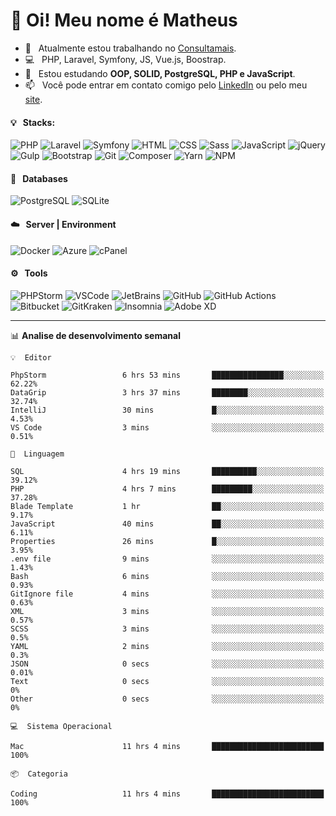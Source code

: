 # 👋 Oi! Meu nome é Matheus

- 🔭 &nbsp; Atualmente estou trabalhando no [Consultamais](https://consultamais.com.br/).
- 💻 &nbsp; PHP, Laravel, Symfony, JS, Vue.js, Boostrap.
- 🌱 &nbsp; Estou estudando **OOP, SOLID, PostgreSQL, PHP e JavaScript**.
- 📫 &nbsp; Você pode entrar em contato comigo pelo [LinkedIn](https://www.linkedin.com/in/matheuscamargoxavier/) ou pelo meu [site](https://matheuscamargo.co).

#### 💡 &nbsp; Stacks:
![PHP](https://img.shields.io/badge/-PHP-777BB4?&logo=php&logoColor=FFFFFF)
![Laravel](https://img.shields.io/badge/-Laravel-FF2D20?&logo=laravel&logoColor=FFFFFF)
![Symfony](https://img.shields.io/badge/-Symfony-000000?&logo=symfony&logoColor=FFFFFF)
![HTML](https://img.shields.io/badge/-HTML-E34F26?&logo=html5&logoColor=FFFFFF)
![CSS](https://img.shields.io/badge/-CSS-1572B6?&logo=css3&logoColor=FFFFFF)
![Sass](https://img.shields.io/badge/-Sass-CC6699?&logo=sass&logoColor=FFFFFF)
![JavaScript](https://img.shields.io/badge/-JavaScript-F7DF1E?&logo=javascript&logoColor=FFFFFF)
![jQuery](https://img.shields.io/badge/-jQuery-0769AD?&logo=jquery&logoColor=FFFFFF)
![Gulp](https://img.shields.io/badge/-Gulp-CF4647?&logo=gulp&logoColor=FFFFFF)
![Bootstrap](https://img.shields.io/badge/-Bootstrap-7952B3?&logo=bootstrap&logoColor=FFFFFF)
![Git](https://img.shields.io/badge/-Git-F05032?&logo=git&logoColor=FFFFFF)
![Composer](https://img.shields.io/badge/-Composer-885630?&logo=composer&logoColor=FFFFFF)
![Yarn](https://img.shields.io/badge/-Yarn-2C8EBB?&logo=yarn&logoColor=FFFFFF)
![NPM](https://img.shields.io/badge/-npm-CB3837?&logo=npm&logoColor=FFFFFF)

#### 💾 &nbsp; Databases
![PostgreSQL](https://img.shields.io/badge/-PostgreSQL-336791?&logo=PostgreSQL&logoColor=FFFFFF)
![SQLite](https://img.shields.io/badge/-SQLite-003B57?&logo=SQLite&logoColor=FFFFFF)

#### ☁️ &nbsp; Server | Environment
![Docker](https://img.shields.io/badge/-Docker-2496ED?&logo=docker&logoColor=FFFFFF)
![Azure](https://img.shields.io/badge/-Azure-0089D6?&logo=microsoft%20azure&logoColor=FFFFFF)
![cPanel](https://img.shields.io/badge/-cPanel-FF6C2C?&logo=cpanel&logoColor=FFFFFF)

#### ⚙️ &nbsp; Tools
![PHPStorm](https://img.shields.io/badge/-PHPStorm-000000?&logo=PHPStorm&logoColor=FFFFFF)
![VSCode](https://img.shields.io/badge/-VSCode-007ACC?&logo=Visual%20Studio%20Code&logoColor=FFFFFF) 
![JetBrains](https://img.shields.io/badge/-JetBrains-000000?&logo=jetbrains&logoColor=FFFFFF) 
![GitHub](https://img.shields.io/badge/-GitHub-181717?&logo=github&logoColor=FFFFFF) 
![GitHub Actions](https://img.shields.io/badge/-GitHub%20Actions-181717?&logo=GitHub%20Actions&logoColor=FFFFFF) 
![Bitbucket](https://img.shields.io/badge/-Bitbucket-0052CC?&logo=bitbucket&logoColor=FFFFFF)
![GitKraken](https://img.shields.io/badge/-GitKraken-179287?&logo=GitKraken&logoColor=FFFFFF)
![Insomnia](https://img.shields.io/badge/-Insomnia-5849BE?&logo=Insomnia&logoColor=FFFFFF)
![Adobe XD](https://img.shields.io/badge/-Adobe%20XD-FF61F6?&logo=adobe%20xd&logoColor=FFFFFF) 
_______

📊  **Analise de desenvolvimento semanal**
```text
💡  Editor

PhpStorm                 6 hrs 53 mins       ████████████████░░░░░░░░░     62.22%
DataGrip                 3 hrs 37 mins       ████████░░░░░░░░░░░░░░░░░     32.74%
IntelliJ                 30 mins             █░░░░░░░░░░░░░░░░░░░░░░░░      4.53%
VS Code                  3 mins              ░░░░░░░░░░░░░░░░░░░░░░░░░      0.51%
```
```text
💬  Linguagem

SQL                      4 hrs 19 mins       ██████████░░░░░░░░░░░░░░░     39.12%
PHP                      4 hrs 7 mins        █████████░░░░░░░░░░░░░░░░     37.28%
Blade Template           1 hr                ██░░░░░░░░░░░░░░░░░░░░░░░      9.17%
JavaScript               40 mins             ██░░░░░░░░░░░░░░░░░░░░░░░      6.11%
Properties               26 mins             █░░░░░░░░░░░░░░░░░░░░░░░░      3.95%
.env file                9 mins              ░░░░░░░░░░░░░░░░░░░░░░░░░      1.43%
Bash                     6 mins              ░░░░░░░░░░░░░░░░░░░░░░░░░      0.93%
GitIgnore file           4 mins              ░░░░░░░░░░░░░░░░░░░░░░░░░      0.63%
XML                      3 mins              ░░░░░░░░░░░░░░░░░░░░░░░░░      0.57%
SCSS                     3 mins              ░░░░░░░░░░░░░░░░░░░░░░░░░       0.5%
YAML                     2 mins              ░░░░░░░░░░░░░░░░░░░░░░░░░       0.3%
JSON                     0 secs              ░░░░░░░░░░░░░░░░░░░░░░░░░      0.01%
Text                     0 secs              ░░░░░░░░░░░░░░░░░░░░░░░░░         0%
Other                    0 secs              ░░░░░░░░░░░░░░░░░░░░░░░░░         0%
```
```text
💻  Sistema Operacional

Mac                      11 hrs 4 mins       █████████████████████████       100%
```
```text
📦  Categoria

Coding                   11 hrs 4 mins       █████████████████████████       100%
```
